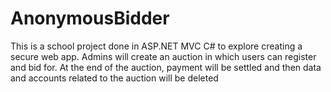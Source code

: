 # AnonymousBidder
This is a school project done in ASP.NET MVC C# to explore creating a secure web app. Admins will create an auction in which users can register and bid for. At the end of the auction, payment will be settled and then data and accounts related to the auction will be deleted
